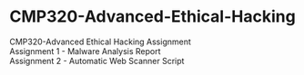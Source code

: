 # CMP320-Advanced-Ethical-Hacking
CMP320-Advanced Ethical Hacking Assignment  
Assignment 1 - Malware Analysis Report  
Assignment 2 - Automatic Web Scanner Script  

